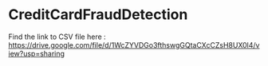# CreditCardFraudDetection
Find the link to CSV file here :
https://drive.google.com/file/d/1WcZYVDGo3fthswgGQtaCXcCZsH8UX0l4/view?usp=sharing
